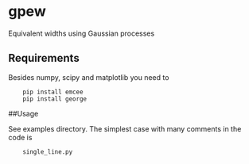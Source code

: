 # gpew
Equivalent widths using Gaussian processes

## Requirements

Besides numpy, scipy and matplotlib you need to

```
    pip install emcee
    pip install george
```


##Usage

See examples directory. The simplest case with many comments in the code
is

```
    single_line.py
```

